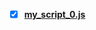 
- [x] <a href="https://developer.mozilla.org/en-US/docs/Web/API/console"><strong>my_script_0.js</strong></a>

